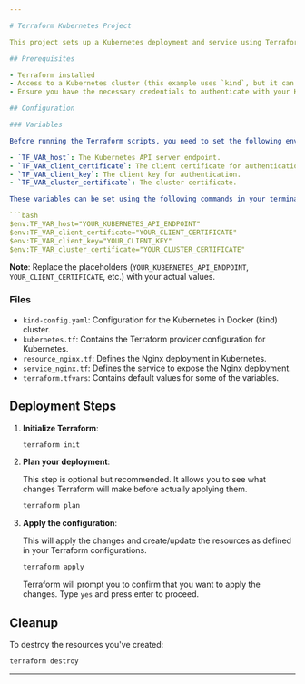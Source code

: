 ```yaml
---

# Terraform Kubernetes Project

This project sets up a Kubernetes deployment and service using Terraform. The deployment spins up an Nginx server, and the service exposes it on a specific node port.

## Prerequisites

- Terraform installed
- Access to a Kubernetes cluster (this example uses `kind`, but it can be adapted for other Kubernetes distributions)
- Ensure you have the necessary credentials to authenticate with your Kubernetes cluster

## Configuration

### Variables

Before running the Terraform scripts, you need to set the following environment variables:

- `TF_VAR_host`: The Kubernetes API server endpoint.
- `TF_VAR_client_certificate`: The client certificate for authentication.
- `TF_VAR_client_key`: The client key for authentication.
- `TF_VAR_cluster_certificate`: The cluster certificate.

These variables can be set using the following commands in your terminal:

```bash
$env:TF_VAR_host="YOUR_KUBERNETES_API_ENDPOINT"
$env:TF_VAR_client_certificate="YOUR_CLIENT_CERTIFICATE"
$env:TF_VAR_client_key="YOUR_CLIENT_KEY"
$env:TF_VAR_cluster_certificate="YOUR_CLUSTER_CERTIFICATE"
```

**Note**: Replace the placeholders (`YOUR_KUBERNETES_API_ENDPOINT`, `YOUR_CLIENT_CERTIFICATE`, etc.) with your actual values.

### Files

- `kind-config.yaml`: Configuration for the Kubernetes in Docker (kind) cluster.
- `kubernetes.tf`: Contains the Terraform provider configuration for Kubernetes.
- `resource_nginx.tf`: Defines the Nginx deployment in Kubernetes.
- `service_nginx.tf`: Defines the service to expose the Nginx deployment.
- `terraform.tfvars`: Contains default values for some of the variables.

## Deployment Steps

1. **Initialize Terraform**:

   ```bash
   terraform init
   ```

2. **Plan your deployment**:

   This step is optional but recommended. It allows you to see what changes Terraform will make before actually applying them.

   ```bash
   terraform plan
   ```

3. **Apply the configuration**:

   This will apply the changes and create/update the resources as defined in your Terraform configurations.

   ```bash
   terraform apply
   ```

   Terraform will prompt you to confirm that you want to apply the changes. Type `yes` and press enter to proceed.

## Cleanup

To destroy the resources you've created:

```bash
terraform destroy
```

---
```

